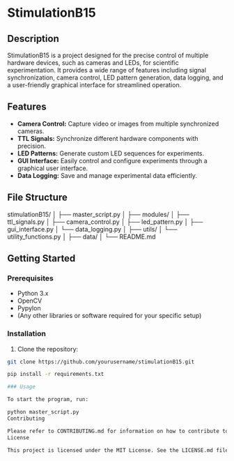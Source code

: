# StimulationB15

## Description

StimulationB15 is a project designed for the precise control of multiple hardware devices, such as cameras and LEDs, for scientific experimentation. It provides a wide range of features including signal synchronization, camera control, LED pattern generation, data logging, and a user-friendly graphical interface for streamlined operation.

## Features

- **Camera Control:** Capture video or images from multiple synchronized cameras.
- **TTL Signals:** Synchronize different hardware components with precision.
- **LED Patterns:** Generate custom LED sequences for experiments.
- **GUI Interface:** Easily control and configure experiments through a graphical user interface.
- **Data Logging:** Save and manage experimental data efficiently.

## File Structure

stimulationB15/
│
├── master_script.py
│
├── modules/
│ ├── ttl_signals.py
│ ├── camera_control.py
│ ├── led_pattern.py
│ ├── gui_interface.py
│ └── data_logging.py
│
├── utils/
│ └── utility_functions.py
│
├── data/
│
└── README.md

## Getting Started

### Prerequisites

- Python 3.x
- OpenCV
- Pypylon
- (Any other libraries or software required for your specific setup)

### Installation

1. Clone the repository:

```bash
git clone https://github.com/yourusername/stimulationB15.git

pip install -r requirements.txt

### Usage

To start the program, run:

python master_script.py
Contributing

Please refer to CONTRIBUTING.md for information on how to contribute to this project.
License

This project is licensed under the MIT License. See the LICENSE.md file for details.
